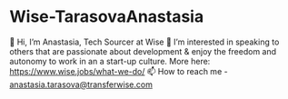 # Wise-TarasovaAnastasia
👋 Hi, I’m Anastasia, Tech Sourcer at Wise
👀 I’m interested in speaking to others that are passionate about development & enjoy the freedom and autonomy to work in an a start-up culture. More here: https://www.wise.jobs/what-we-do/
📫 How to reach me - anastasia.tarasova@transferwise.com
